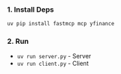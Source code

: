 ### 1. Install Deps
```bash
uv pip install fastmcp mcp yfinance
```

### 2. Run
- `uv run server.py` - Server
- `uv run client.py` - Client
